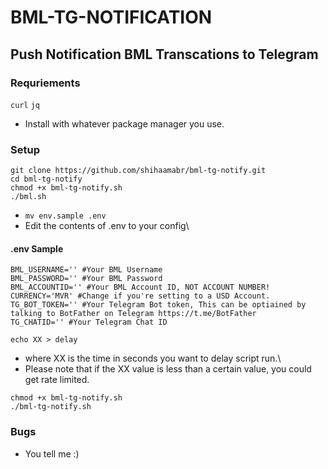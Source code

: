 # BML-TG-NOTIFICATION
## Push Notification BML Transcations to Telegram

### Requriements
`curl` `jq`
- Install with whatever package manager you use.
	
### Setup
```
git clone https://github.com/shihaamabr/bml-tg-notify.git
cd bml-tg-notify
chmod +x bml-tg-notify.sh
./bml.sh
```
- `mv env.sample .env`
- Edit the contents of .env to your config\
#### .env Sample
```
BML_USERNAME='' #Your BML Username
BML_PASSWORD='' #Your BML Password
BML_ACCOUNTID='' #Your BML Account ID, NOT ACCOUNT NUMBER!
CURRENCY='MVR' #Change if you're setting to a USD Account.
TG_BOT_TOKEN='' #Your Telegram Bot token, This can be optiained by talking to BotFather on Telegram https://t.me/BotFather
TG_CHATID='' #Your Telegram Chat ID
```
`echo XX > delay`
- where XX is the time in seconds you want to delay script run.\
- Please note that if the XX value is less than a certain value, you could get rate limited.

```
chmod +x bml-tg-notify.sh
./bml-tg-notify.sh
```

### Bugs
- You tell me :)
